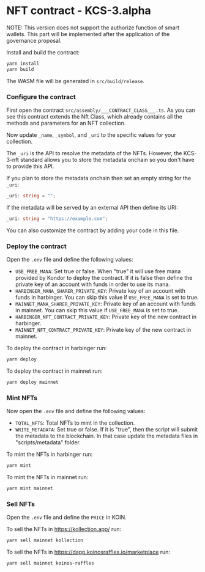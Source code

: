 # NFT contract - KCS-3.alpha

NOTE: This version does not support the authorize function of smart wallets. This part will be implemented after the application of the governance proposal.

Install and build the contract:

```sh
yarn install
yarn build
```

The WASM file will be generated in `src/build/release`.

### Configure the contract

First open the contract `src/assembly/___CONTRACT_CLASS___.ts`. As you can see this contract extends the Nft Class, which already contains all the methods and parameters for an NFT collection.

Now update `_name`, `_symbol`, and `_uri` to the specific values for your collection.

The `_uri` is the API to resolve the metadata of the NFTs. However, the KCS-3-nft standard allows you to store the metadata onchain so you don't have to provide this API.

If you plan to store the metadata onchain then set an empty string for the `_uri`:

```ts
_uri: string = "";
```

If the metadata will be served by an external API then define its URI:

```ts
_uri: string = "https://example.com";
```

You can also customize the contract by adding your code in this file.

### Deploy the contract

Open the `.env` file and define the following values:

- `USE_FREE_MANA`: Set true or false. When "true" it will use free mana provided by Kondor to deploy the contract. If it is false then define the private key of an account with funds in order to use its mana.
- `HARBINGER_MANA_SHARER_PRIVATE_KEY`: Private key of an account with funds in harbinger. You can skip this value if `USE_FREE_MANA` is set to true.
- `MAINNET_MANA_SHARER_PRIVATE_KEY`: Private key of an account with funds in mainnet. You can skip this value if `USE_FREE_MANA` is set to true.
- `HARBINGER_NFT_CONTRACT_PRIVATE_KEY`: Private key of the new contract in harbinger.
- `MAINNET_NFT_CONTRACT_PRIVATE_KEY`: Private key of the new contract in mainnet.

To deploy the contract in harbinger run:

```sh
yarn deploy
```

To deploy the contract in mainnet run:

```sh
yarn deploy mainnet
```

### Mint NFTs

Now open the `.env` file and define the following values:

- `TOTAL_NFTS`: Total NFTs to mint in the collection.
- `WRITE_METADATA`: Set true or false. If it is "true", then the script will submit the metadata to the blockchain. In that case update the metadata files in "scripts/metadata" folder.

To mint the NFTs in harbinger run:

```sh
yarn mint
```

To mint the NFTs in mainnet run:

```sh
yarn mint mainnet
```

### Sell NFTs

Open the `.env` file and define the `PRICE` in KOIN.

To sell the NFTs in https://kollection.app/ run:

```sh
yarn sell mainnet kollection
```

To sell the NFTs in https://dapp.koinosraffles.io/marketplace run:

```sh
yarn sell mainnet koinos-raffles
```
